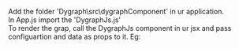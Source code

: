 Add the folder 'Dygraph\src\dygraphComponent' in ur application.<br>
In App.js import the 'DygraphJs.js'<br>
To render the grap, call the DygraphJs component in ur jsx and pass configuartion and data as props to it. Eg:<Dygraph config={this.graphConfig} data={this.graphData}/>
